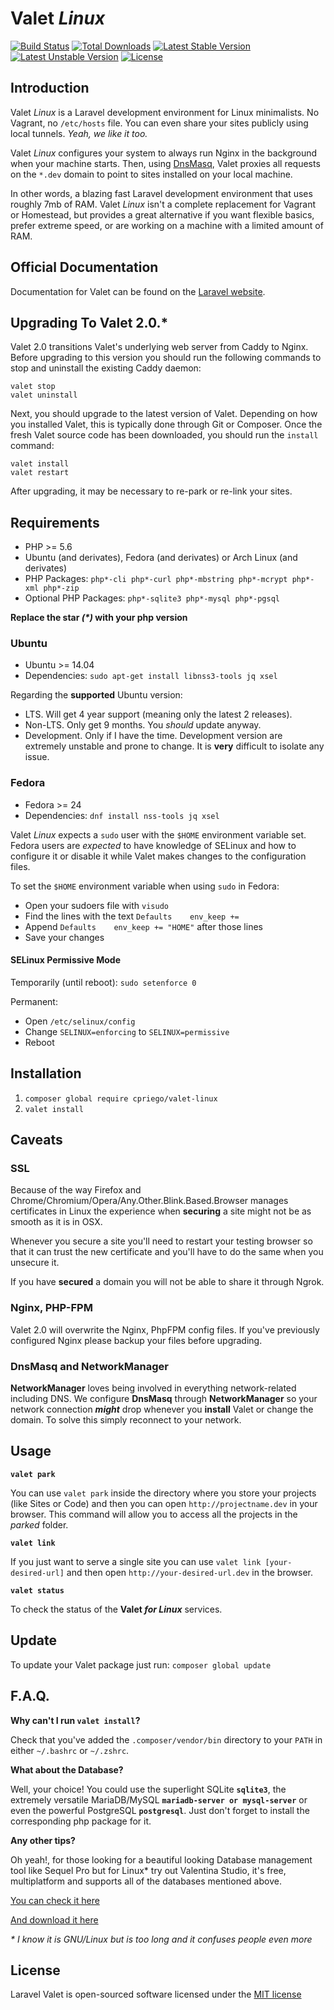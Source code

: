 # Valet *Linux*

[![Build Status](https://travis-ci.org/cpriego/valet-linux.svg?branch=master)](https://travis-ci.org/cpriego/valet-linux)
[![Total Downloads](https://poser.pugx.org/cpriego/valet-linux/downloads.svg)](https://packagist.org/packages/cpriego/valet-linux)
[![Latest Stable Version](https://poser.pugx.org/cpriego/valet-linux/v/stable.svg)](https://packagist.org/packages/cpriego/valet-linux)
[![Latest Unstable Version](https://poser.pugx.org/cpriego/valet-linux/v/unstable.svg)](https://packagist.org/packages/cpriego/valet-linux)
[![License](https://poser.pugx.org/cpriego/valet-linux/license.svg)](https://packagist.org/packages/cpriego/valet-linux)

## Introduction

Valet *Linux* is a Laravel development environment for Linux minimalists. No Vagrant, no `/etc/hosts` file. You can even share your sites publicly using local tunnels. _Yeah, we like it too._

Valet *Linux* configures your system to always run Nginx in the background when your machine starts. Then, using [DnsMasq](https://en.wikipedia.org/wiki/Dnsmasq), Valet proxies all requests on the `*.dev` domain to point to sites installed on your local machine.

In other words, a blazing fast Laravel development environment that uses roughly 7mb of RAM. Valet *Linux* isn't a complete replacement for Vagrant or Homestead, but provides a great alternative if you want flexible basics, prefer extreme speed, or are working on a machine with a limited amount of RAM.

## Official Documentation

Documentation for Valet can be found on the [Laravel website](https://laravel.com/docs/valet).

## Upgrading To Valet 2.0.*

Valet 2.0 transitions Valet's underlying web server from Caddy to Nginx. Before upgrading to this version you should run the following commands to stop and uninstall the existing Caddy daemon:

```
valet stop
valet uninstall
```

Next, you should upgrade to the latest version of Valet. Depending on how you installed Valet, this is typically done through Git or Composer. Once the fresh Valet source code has been downloaded, you should run the `install` command:

```
valet install
valet restart
```

After upgrading, it may be necessary to re-park or re-link your sites.

## Requirements
 - PHP >= 5.6
 - Ubuntu (and derivates), Fedora (and derivates) or Arch Linux (and derivates)
 - PHP Packages: `php*-cli php*-curl php*-mbstring php*-mcrypt php*-xml php*-zip`
 - Optional PHP Packages: `php*-sqlite3 php*-mysql php*-pgsql`

**Replace the star _(*)_ with your php version**

### Ubuntu
 - Ubuntu >= 14.04
 - Dependencies: `sudo apt-get install libnss3-tools jq xsel`

Regarding the **supported** Ubuntu version:
 - LTS. Will get 4 year support (meaning only the latest 2 releases).
 - Non-LTS. Only get 9 months. You *should* update anyway.
 - Development. Only if I have the time. Development version are extremely unstable and prone to change. It is **very** difficult to isolate any issue.

### Fedora
 - Fedora >= 24
 - Dependencies: `dnf install nss-tools jq xsel`

Valet *Linux* expects a `sudo` user with the `$HOME` environment variable set. Fedora users are *expected* to have knowledge of SELinux and how to configure it or disable it while Valet makes changes to the configuration files.

To set the `$HOME` environment variable when using `sudo` in Fedora: 
 - Open your sudoers file with `visudo`
 - Find the lines with the text `Defaults    env_keep += `
 - Append `Defaults    env_keep += "HOME"` after those lines
 - Save your changes

#### SELinux Permissive Mode
Temporarily (until reboot): `sudo setenforce 0`

Permanent:
 - Open `/etc/selinux/config`
 - Change `SELINUX=enforcing` to `SELINUX=permissive`
 - Reboot

## Installation

1. `composer global require cpriego/valet-linux`
2. `valet install`

## Caveats

### SSL

Because of the way Firefox and Chrome/Chromium/Opera/Any.Other.Blink.Based.Browser manages certificates in Linux the experience when **securing** a site might not be as smooth as it is in OSX.

Whenever you secure a site you'll need to restart your testing browser so that it can trust the new certificate and you'll have to do the same when you unsecure it.

If you have **secured** a domain you will not be able to share it through Ngrok.

### Nginx, PHP-FPM

Valet 2.0 will overwrite the Nginx, PhpFPM config files. If you've previously configured Nginx please backup your files before upgrading.

### DnsMasq and NetworkManager

**NetworkManager** loves being involved in everything network-related including DNS. We configure **DnsMasq** through **NetworkManager** so your network connection _**might**_ drop whenever you **install** Valet or change the domain. To solve this simply reconnect to your network.

## Usage

**`valet park`**

You can use `valet park` inside the directory where you store your projects (like Sites or Code) and then you can open `http://projectname.dev` in your browser. This command will allow you to access all the projects in the *parked* folder.

**`valet link`**

If you just want to serve a single site you can use `valet link [your-desired-url]` and then open `http://your-desired-url.dev` in the browser.

**`valet status`**

To check the status of the **Valet _for Linux_** services.

## Update

To update your Valet package just run: `composer global update`

## F.A.Q.

**Why can't I run `valet install`?**

Check that you've added the `.composer/vendor/bin` directory to your `PATH` in either `~/.bashrc` or `~/.zshrc`.

**What about the Database?**

Well, your choice! You could use the superlight SQLite **`sqlite3`**, the extremely versatile MariaDB/MySQL **`mariadb-server or mysql-server`** or even the powerful PostgreSQL **`postgresql`**. Just don't forget to install the corresponding php package for it.

**Any other tips?**

Oh yeah!, for those looking for a beautiful looking Database management tool like Sequel Pro but for Linux* try out Valentina Studio, it's free, multiplatform and supports all of the databases mentioned above.

[You can check it here](https://www.valentina-db.com/en/valentina-studio-overview)

[And download it here](https://www.valentina-db.com/en/studio/download)

_* I know it is GNU/Linux but is too long and it confuses people even more_

## License

Laravel Valet is open-sourced software licensed under the [MIT license](http://opensource.org/licenses/MIT)
